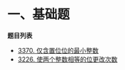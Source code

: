 # 一、基础题

**题目列表**

- [3370. 仅含置位位的最小整数](https://leetcode.cn/problems/smallest-number-with-all-set-bits/description/)
- [3226. 使两个整数相等的位更改次数](https://leetcode.cn/problems/number-of-bit-changes-to-make-two-integers-equal/description/)
